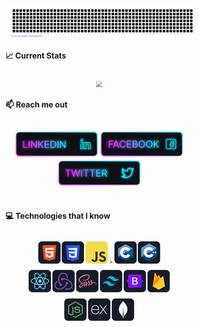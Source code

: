 [![Linkedin](https://raw.githubusercontent.com/skhasancse18344/skhasancse18344/master/gitartwork.svg)](https://www.linkedin.com/in/kamrul-hasan30)

<!-- ![MasterHead](https://jayamwebsolutions.com/img/website.gif) -->

## :chart_with_upwards_trend: Current Stats

<br />
<p align="center">
  <img width="60%" src="https://github-readme-streak-stats.herokuapp.com?user=skhasancse18344&theme=react&hide_border=true&background=0D1117&stroke=0D1117&fire=FF1CF7&sideLabels=00F0FF&currStreakNum=FF1CF7&ring=FF1CF7&currStreakLabel=FF1CF7&sideNums=00F0FF" />
</p>

## :mailbox: Reach me out

<br />

[<p align="center"><img height="75" src="https://github.com/skhasancse18344/skhasancse18344/blob/main/images/icons/Linkedin.png">](https://www.linkedin.com/in/mirhussainmurtaza/)[<img height="75" src="https://github.com/skhasancse18344/skhasancse18344/blob/main/images/icons/Facebook.png">](https://www.facebook.com/mirhussainmurtaza)[<img height="75" src="https://github.com/skhasancse18344/skhasancse18344/blob/main/images/icons/Twitter.png"> </p>](https://twitter.com/_mir_hussain_)

<br />

## :computer: Technologies that I know

<br>
<p align="center">
<img src="https://github.com/skhasancse18344/skhasancse18344/blob/main/images/icons/HTML.png"/>
<img src="https://github.com/skhasancse18344/skhasancse18344/blob/main/images/icons/css.png"/>
<img src="https://github.com/skhasancse18344/skhasancse18344/blob/main/images/icons/JavaScript.png"/>
>
<img src="https://github.com/skhasancse18344/skhasancse18344/blob/main/images/icons/c.png"/>
<img src="https://github.com/skhasancse18344/skhasancse18344/blob/main/images/icons/cpp.png"/>
</p>
<p align="center">
<img src="https://github.com/skhasancse18344/skhasancse18344/blob/main/images/icons/react.png"/>
<img src="https://github.com/skhasancse18344/skhasancse18344/blob/main/images/icons/redux.png"/>
<img src="https://github.com/skhasancse18344/skhasancse18344/blob/main/images/icons/sass.png"/>
<img src="https://github.com/skhasancse18344/skhasancse18344/blob/main/images/icons/tailwind.png"/>
<img src="https://github.com/skhasancse18344/skhasancse18344/blob/main/images/icons/Bootsrap.png"/>
<img src="https://github.com/skhasancse18344/skhasancse18344/blob/main/images/icons/firebase.png"/>
</p>
<p align="center">
<img src="https://github.com/skhasancse18344/skhasancse18344/blob/main/images/icons/node.png"/>
<img src="https://github.com/skhasancse18344/skhasancse18344/blob/main/images/icons/express.png"/>
<img src="https://github.com/skhasancse18344/skhasancse18344/blob/main/images/icons/mongo.png"/>
</p><br/>

<!-- <p><img align="left" src="https://github-readme-stats.vercel.app/api/top-langs?username=skhasancse18344&show_icons=true&locale=en&layout=compact" alt="skhasancse18344" /></p>

<p>&nbsp;<img align="center" src="https://github-readme-stats.vercel.app/api?username=skhasancse18344&show_icons=true&locale=en" alt="skhasancse18344" /></p>

<p><img align="center" src="https://github-readme-streak-stats.herokuapp.com/?user=skhasancse18344&" alt="skhasancse18344" /></p> -->
